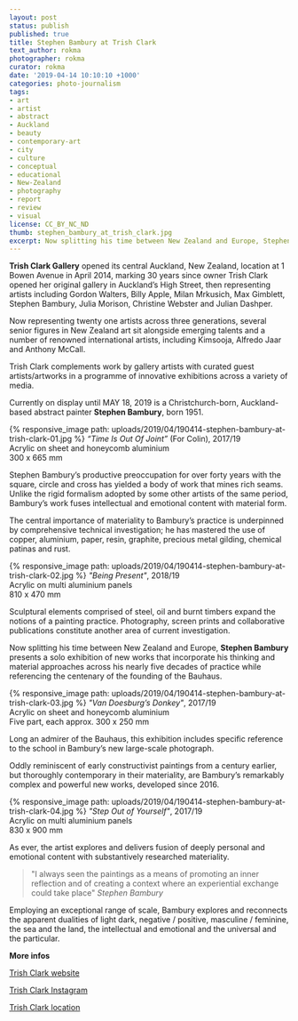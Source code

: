 ```yaml
---
layout: post
status: publish
published: true
title: Stephen Bambury at Trish Clark
text_author: rokma
photographer: rokma
curator: rokma
date: '2019-04-14 10:10:10 +1000'
categories: photo-journalism
tags:
- art
- artist
- abstract
- Auckland
- beauty
- contemporary-art
- city
- culture
- conceptual
- educational
- New-Zealand
- photography
- report
- review
- visual
license: CC_BY_NC_ND
thumb: stephen_bambury_at_trish_clark.jpg
excerpt: Now splitting his time between New Zealand and Europe, Stephen Bambury presents a solo exhibition of new works that incorporate his thinking and material approaches across his nearly five decades of practice while referencing the centenary of the founding of the Bauhaus.
---
```

**Trish Clark Gallery** opened its central Auckland, New Zealand, location at 1 Bowen Avenue in April 2014, marking 30 years since owner Trish Clark opened her original gallery in Auckland’s High Street, then representing artists including Gordon Walters, Billy Apple, Milan Mrkusich, Max Gimblett, Stephen Bambury, Julia Morison, Christine Webster and Julian Dashper.

Now representing twenty one artists across three generations, several senior figures in New Zealand art sit alongside emerging talents and a number of renowned international artists, including Kimsooja, Alfredo Jaar and Anthony McCall.

Trish Clark complements work by gallery artists with curated guest artists/artworks in a programme of innovative exhibitions across a variety of media.

Currently on display until MAY 18, 2019 is a Christchurch-born, Auckland-based abstract painter **Stephen Bambury**, born 1951.


{% responsive_image path: uploads/2019/04/190414-stephen-bambury-at-trish-clark-01.jpg %}
_“Time Is Out Of Joint”_ (For Colin), 2017/19  
Acrylic on sheet and honeycomb aluminium  
300 x 665 mm  


Stephen Bambury’s productive preoccupation for over forty years with the square, circle and cross has yielded a body of work that mines rich seams. Unlike the rigid formalism adopted by some other artists of the same period, Bambury’s work fuses intellectual and emotional content with material form.

The central importance of materiality to Bambury’s practice is underpinned by comprehensive technical investigation; he has mastered the use of copper, aluminium, paper, resin, graphite, precious metal gilding, chemical patinas and rust.


{% responsive_image path: uploads/2019/04/190414-stephen-bambury-at-trish-clark-02.jpg %}
_"Being Present"_, 2018/19  
Acrylic on multi aluminium panels  
810 x 470 mm


Sculptural elements comprised of steel, oil and burnt timbers expand the notions of a painting practice. Photography, screen prints and collaborative publications constitute another area of current investigation.

Now splitting his time between New Zealand and Europe, **Stephen Bambury** presents a solo exhibition of new works that incorporate his thinking and material approaches across his nearly five decades of practice while referencing the centenary of the founding of the Bauhaus.


{% responsive_image path: uploads/2019/04/190414-stephen-bambury-at-trish-clark-03.jpg %}
_"Van Doesburg’s Donkey"_, 2017/19  
Acrylic on sheet and honeycomb aluminium  
Five part, each approx. 300 x 250 mm  


Long an admirer of the Bauhaus, this exhibition includes specific reference to the school in Bambury’s new large-scale photograph.

Oddly reminiscent of early constructivist paintings from a century earlier, but thoroughly contemporary in their materiality, are Bambury’s remarkably complex and powerful new works, developed since 2016.


{% responsive_image path: uploads/2019/04/190414-stephen-bambury-at-trish-clark-04.jpg %}
_"Step Out of Yourself"_, 2017/19  
Acrylic on multi aluminium panels  
830 x 900 mm

As ever, the artist explores and delivers fusion of deeply personal and emotional content with substantively researched materiality.

>"I always seen the paintings as a means of promoting an inner reflection and of creating a context where an experiential exchange could take place" _Stephen Bambury_

Employing an exceptional range of scale, Bambury explores and reconnects the apparent dualities of light dark, negative / positive, masculine / feminine, the sea and the land, the intellectual and emotional and the universal and the particular.


**More infos**

[Trish Clark website](https://trishclark.co.nz)

[Trish Clark Instagram](https://www.instagram.com/trishclarkgallery/)

[Trish Clark location](https://goo.gl/maps/8BqRfWjWqk92)

